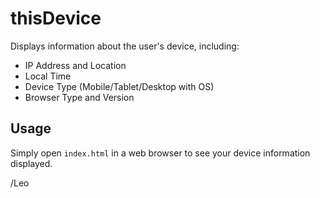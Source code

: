 # thisDevice

Displays information about the user's device, including:

- IP Address and Location
- Local Time
- Device Type (Mobile/Tablet/Desktop with OS)
- Browser Type and Version

## Usage

Simply open `index.html` in a web browser to see your device information displayed.

/Leo
